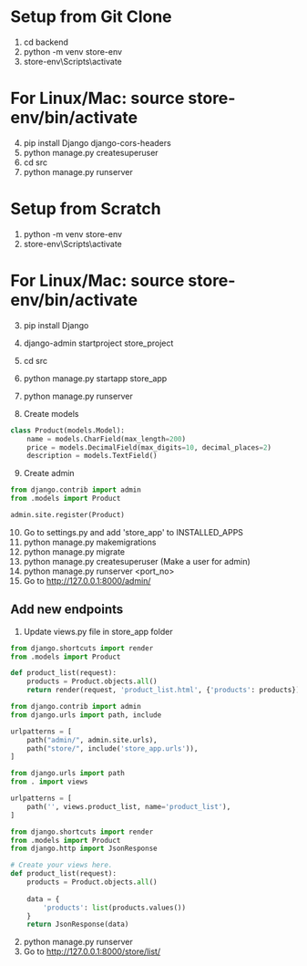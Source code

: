 # Setup from Git Clone
1. cd backend
2. python -m venv store-env
3. store-env\Scripts\activate 
# For Linux/Mac: source store-env/bin/activate
4. pip install Django django-cors-headers
5. python manage.py createsuperuser 
6. cd src
7. python manage.py runserver

# Setup from Scratch

1. python -m venv store-env
2. store-env\Scripts\activate 
# For Linux/Mac: source store-env/bin/activate
3. pip install Django
4. django-admin startproject store_project
5. cd src
6. python manage.py startapp store_app
7. python manage.py runserver

8. Create models

```models.py
class Product(models.Model):
    name = models.CharField(max_length=200)
    price = models.DecimalField(max_digits=10, decimal_places=2)
    description = models.TextField()
```

9. Create admin

```admin.py
from django.contrib import admin
from .models import Product

admin.site.register(Product)
```

10. Go to settings.py and add 'store_app' to INSTALLED_APPS
11. python manage.py makemigrations
12. python manage.py migrate
13. python manage.py createsuperuser (Make a user for admin)
14. python manage.py runserver <port_no>
15. Go to http://127.0.0.1:8000/admin/

## Add new endpoints

1. Update views.py file in store_app folder

```views.py
from django.shortcuts import render
from .models import Product

def product_list(request):
    products = Product.objects.all()
    return render(request, 'product_list.html', {'products': products})
```

```store_project/urls.py
from django.contrib import admin
from django.urls import path, include

urlpatterns = [
    path("admin/", admin.site.urls),
    path("store/", include('store_app.urls')),
]
```

```store_app/urls.py
from django.urls import path
from . import views

urlpatterns = [
    path('', views.product_list, name='product_list'),
]
```

```views.py
from django.shortcuts import render
from .models import Product
from django.http import JsonResponse

# Create your views here.
def product_list(request):
    products = Product.objects.all()
    
    data = {
        'products': list(products.values())
    }
    return JsonResponse(data)
```

2. python manage.py runserver
3. Go to http://127.0.0.1:8000/store/list/





